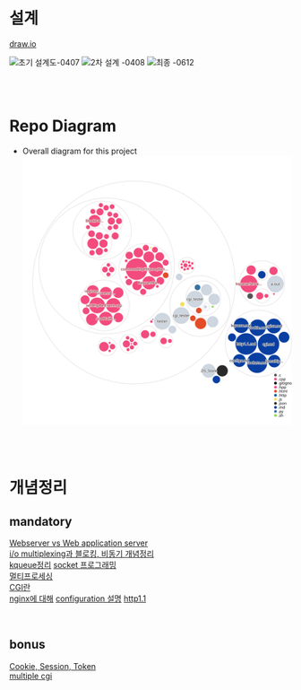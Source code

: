 # 설계

[draw.io](https://drive.google.com/file/d/1vH0PNeXKEOKTo_2sLT3yukgT2I_hUp2z/view?usp=sharing)

![초기 설계도-0407](https://user-images.githubusercontent.com/76278794/230448853-ddfdd56f-cab8-4f7a-8a26-58beda20df63.png)
![2차 설계 -0408](https://user-images.githubusercontent.com/76278794/230726575-aace36c4-d217-46e3-802e-82250e4f38e1.png)
![최종 -0612](https://github.com/koreanddinghwan/nginx-like-webserv-using-kqueue/assets/76278794/7a5ed12a-832d-4712-a915-b894f92ace1b)

<br>
<br>

# Repo Diagram

- Overall diagram for this project
![Visualization of the codebase](./diagram.svg)

<br>
<br>

# 개념정리

## mandatory

[Webserver vs Web application server](https://github.com/koreanddinghwan/webserv_tutorial/blob/main/docs/webServer.md)  
[i/o multiplexing과 블로킹, 비동기 개념정리](https://github.com/koreanddinghwan/webserv_tutorial/blob/main/docs/iomultiplexing.md)  
[kqueue정리](https://github.com/koreanddinghwan/webserv_tutorial/blob/main/docs/kqueue.md)
[socket 프로그래밍](https://github.com/koreanddinghwan/webserv_tutorial/blob/main/docs/sockets.md)  
[멀티프로세싱](https://github.com/koreanddinghwan/webserv_tutorial/blob/main/docs/multiprocessing.md)  
[CGI란](https://github.com/koreanddinghwan/webserv_tutorial/blob/main/docs/cgi.md)  
[nginx에 대해](https://github.com/koreanddinghwan/webserv_tutorial/blob/main/docs/nginx.md)
[configuration 설명](https://github.com/koreanddinghwan/webserv_tutorial/blob/main/docs/configs.md)
[http1.1](https://github.com/koreanddinghwan/webserv_tutorial/blob/main/docs/http1.1.md)

<br>

## bonus

[Cookie, Session, Token](https://github.com/koreanddinghwan/webserv_tutorial/blob/main/docs/cookie.md)  
[multiple cgi](https://github.com/koreanddinghwan/webserv_tutorial/blob/main/docs/multipleCGI.md)
